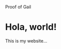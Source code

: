 <!DOCTYPE html>
<html>
<head>
  Proof of Gail
</head>
<body>
  <h1>Hola, world!</h1>
  <p>This is my website...</p>
</body>
</html>
